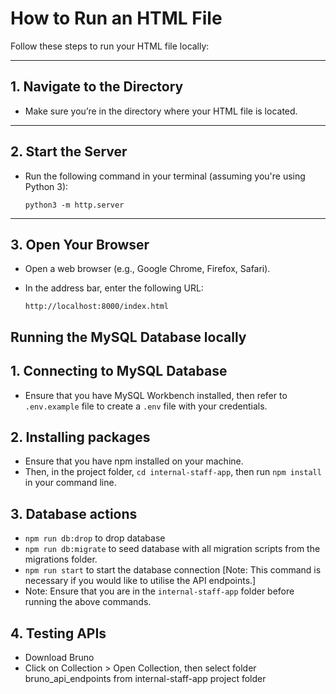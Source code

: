 # How to Run an HTML File

Follow these steps to run your HTML file locally:

---

## 1. Navigate to the Directory

- Make sure you’re in the directory where your HTML file is located.

---

## 2. Start the Server

- Run the following command in your terminal (assuming you're using Python 3):

  ```
  python3 -m http.server
  ```

---

## 3. Open Your Browser

- Open a web browser (e.g., Google Chrome, Firefox, Safari).
- In the address bar, enter the following URL:

  ```
  http://localhost:8000/index.html
  ```

## Running the MySQL Database locally 

## 1. Connecting to MySQL Database
- Ensure that you have MySQL Workbench installed, then refer to `.env.example` file to  create 
a `.env` file with your credentials. 

## 2. Installing packages
- Ensure that you have npm installed on your machine.  
- Then, in the project folder, `cd internal-staff-app`, then run `npm install` in your command line. 

## 3. Database actions
- `npm run db:drop` to drop database
- `npm run db:migrate` to seed database with all migration scripts from the migrations folder.
- `npm run start` to start the database connection [Note: This command is necessary if you would like to utilise the API endpoints.]
- Note: Ensure that you are in the `internal-staff-app` folder before running the above commands.

## 4. Testing APIs
- Download Bruno 
- Click on Collection > Open Collection, then select folder bruno_api_endpoints from internal-staff-app project folder 